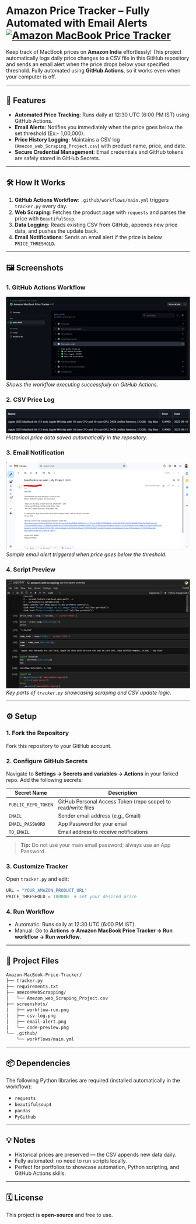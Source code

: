 # Amazon Price Tracker – Fully Automated with Email Alerts[![Amazon MacBook Price Tracker](https://github.com/SAHFEERULWASIHF/Amazon-MacBook-Price-Tracker/actions/workflows/main.yml/badge.svg)](https://github.com/SAHFEERULWASIHF/Amazon-MacBook-Price-Tracker/actions/workflows/main.yml)

Keep track of MacBook prices on **Amazon India** effortlessly! This project automatically logs daily price changes to a CSV file in this GitHub repository and sends an email alert when the price drops below your specified threshold. Fully automated using **GitHub Actions**, so it works even when your computer is off.

---

## 🚀 Features

* **Automated Price Tracking**: Runs daily at 12:30 UTC (6:00 PM IST) using GitHub Actions.
* **Email Alerts**: Notifies you immediately when the price goes below the set threshold (Ex:- 1,00,000).
* **Price History Logging**: Maintains a CSV log (`Amezon_web_Scraping_Project.csv`) with product name, price, and date.
* **Secure Credential Management**: Email credentials and GitHub tokens are safely stored in GitHub Secrets.

---

## 🛠️ How It Works

1. **GitHub Actions Workflow**: `.github/workflows/main.yml` triggers `tracker.py` every day.
2. **Web Scraping**: Fetches the product page with `requests` and parses the price with `BeautifulSoup`.
3. **Data Logging**: Reads existing CSV from GitHub, appends new price data, and pushes the update back.
4. **Email Notifications**: Sends an email alert if the price is below `PRICE_THRESHOLD`.

---

## 🖼 Screenshots

### 1. GitHub Actions Workflow
![Workflow Run](screenshots/workflow-run.png)  
*Shows the workflow executing successfully on GitHub Actions.*

### 2. CSV Price Log
![CSV Price Log](screenshots/csv-log.png)  
*Historical price data saved automatically in the repository.*

### 3. Email Notification
![Email Alert](screenshots/email-alert.png)  
*Sample email alert triggered when price goes below the threshold.*

### 4. Script Preview
![Code Preview](screenshots/code-preview.png)  
*Key parts of `tracker.py` showcasing scraping and CSV update logic.*

---

## ⚙️ Setup

### 1. Fork the Repository

Fork this repository to your GitHub account.

### 2. Configure GitHub Secrets

Navigate to **Settings → Secrets and variables → Actions** in your forked repo. Add the following secrets:

| Secret Name         | Description                                                   |
| ------------------- | ------------------------------------------------------------- |
| `PUBLIC_REPO_TOKEN` | GitHub Personal Access Token (repo scope) to read/write files |
| `EMAIL`             | Sender email address (e.g., Gmail)                            |
| `EMAIL_PASSWORD`    | App Password for your email                                   |
| `TO_EMAIL`          | Email address to receive notifications                        |

> **Tip:** Do not use your main email password; always use an App Password.

### 3. Customize Tracker

Open `tracker.py` and edit:

```python
URL = "YOUR_AMAZON_PRODUCT_URL"
PRICE_THRESHOLD = 100000  # set your desired price
```

### 4. Run Workflow

* Automatic: Runs daily at 12:30 UTC (6:00 PM IST).
* Manual: Go to **Actions → Amazon MacBook Price Tracker → Run workflow → Run workflow**.

---

## 💾 Project Files

```
Amazon-MacBook-Price-Tracker/
├── tracker.py
├── requirements.txt
├── amezonWebScrapping/
│   └── Amezon_web_Scraping_Project.csv
├── screenshots/
│   ├── workflow-run.png
│   ├── csv-log.png
│   ├── email-alert.png
│   └── code-preview.png
└── .github/
    └── workflows/main.yml
```

---

## 📦 Dependencies

The following Python libraries are required (installed automatically in the workflow):

* `requests`
* `beautifulsoup4`
* `pandas`
* `PyGithub`

---

## 💡 Notes

* Historical prices are preserved — the CSV appends new data daily.
* Fully automated: no need to run scripts locally.
* Perfect for portfolios to showcase automation, Python scripting, and GitHub Actions skills.

---

## 🗓 License

This project is **open-source** and free to use.
